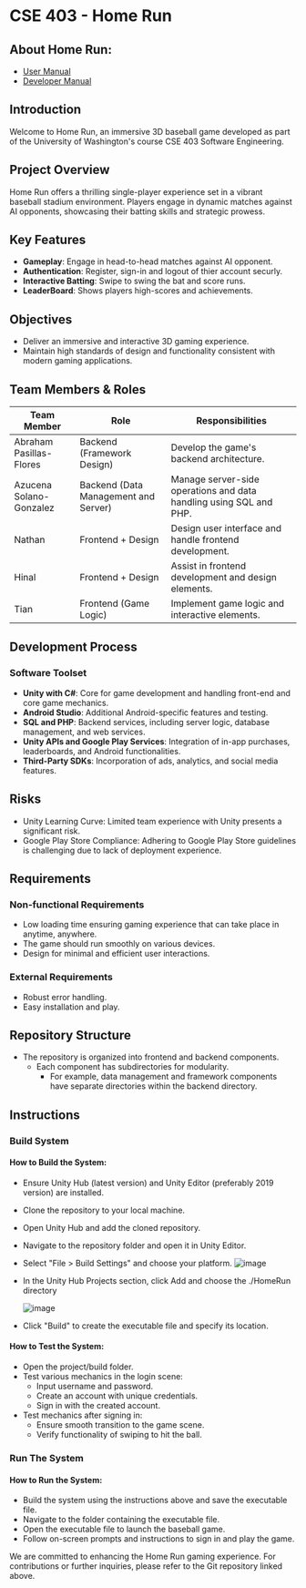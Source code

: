 # CSE 403 - Home Run

## About Home Run:
- [User Manual](https://github.com/abrahampf/CSE403-HomeRun/tree/main/Documentations/users)
- [Developer Manual](https://github.com/abrahampf/CSE403-HomeRun/tree/main/Documentations/developers)

## Introduction
Welcome to Home Run, an immersive 3D baseball game developed as part of the University of Washington's course CSE 403 Software Engineering.

## Project Overview
Home Run offers a thrilling single-player experience set in a vibrant baseball stadium environment. Players engage in dynamic matches against AI opponents, showcasing their batting skills and strategic prowess.

## Key Features
- **Gameplay**: Engage in head-to-head matches against AI opponent.
- **Authentication**: Register, sign-in and logout of thier account securly.
- **Interactive Batting**: Swipe to swing the bat and score runs.
- **LeaderBoard**: Shows players high-scores and achievements.

## Objectives
- Deliver an immersive and interactive 3D gaming experience.
- Maintain high standards of design and functionality consistent with modern gaming applications.

## Team Members & Roles
| Team Member             | Role                                 | Responsibilities                                                     |
|-------------------------|--------------------------------------|----------------------------------------------------------------------|
| Abraham Pasillas-Flores | Backend (Framework Design)           | Develop the game's backend architecture.                            |
| Azucena Solano-Gonzalez | Backend (Data Management and Server) | Manage server-side operations and data handling using SQL and PHP.  |
| Nathan                  | Frontend + Design                    | Design user interface and handle frontend development.             |
| Hinal                   | Frontend + Design                    | Assist in frontend development and design elements.                 |
| Tian                    | Frontend (Game Logic)                | Implement game logic and interactive elements.                      |

## Development Process
### Software Toolset
- **Unity with C#**: Core for game development and handling front-end and core game mechanics.
- **Android Studio**: Additional Android-specific features and testing.
- **SQL and PHP**: Backend services, including server logic, database management, and web services.
- **Unity APIs and Google Play Services**: Integration of in-app purchases, leaderboards, and Android functionalities.
- **Third-Party SDKs**: Incorporation of ads, analytics, and social media features.

## Risks
- Unity Learning Curve: Limited team experience with Unity presents a significant risk.
- Google Play Store Compliance: Adhering to Google Play Store guidelines is challenging due to lack of deployment experience.

## Requirements
### Non-functional Requirements
- Low loading time ensuring gaming experience that can take place in anytime, anywhere.
- The game should run smoothly on various devices.
- Design for minimal and efficient user interactions.

### External Requirements
- Robust error handling.
- Easy installation and play.

## Repository Structure
- The repository is organized into frontend and backend components.
  - Each component has subdirectories for modularity.
    - For example, data management and framework components have separate directories within the backend directory.

## Instructions
### Build System
#### How to Build the System:
- Ensure Unity Hub (latest version) and Unity Editor (preferably 2019 version) are installed.
- Clone the repository to your local machine.
- Open Unity Hub and add the cloned repository.
- Navigate to the repository folder and open it in Unity Editor.
- Select "File > Build Settings" and choose your platform.
  ![image](https://github.com/abrahampf/CSE403-HomeRun/assets/108777737/a2b2452e-69fc-42b5-a623-70157b1b790e)
  
- In the Unity Hub Projects section, click Add and choose the ./HomeRun directory
  
  ![image](https://github.com/abrahampf/CSE403-HomeRun/assets/108777737/a670aa9e-7eb5-47da-b460-6d548be14868)
- Click "Build" to create the executable file and specify its location.

#### How to Test the System:
- Open the project/build folder.
- Test various mechanics in the login scene:
  - Input username and password.
  - Create an account with unique credentials.
  - Sign in with the created account.
- Test mechanics after signing in:
  - Ensure smooth transition to the game scene.
  - Verify functionality of swiping to hit the ball.

### Run The System
#### How to Run the System:
- Build the system using the instructions above and save the executable file.
- Navigate to the folder containing the executable file.
- Open the executable file to launch the baseball game.
- Follow on-screen prompts and instructions to sign in and play the game.

We are committed to enhancing the Home Run gaming experience. For contributions or further inquiries, please refer to the Git repository linked above.
